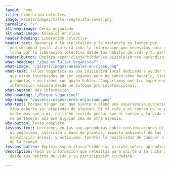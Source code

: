 ```yaml
---
layout: home
title: Liberación colectiva
image: assets/images/taller-veganista-cover.png
permalink: "/"
alt-why-image: Cerdo enjaulado
alt-what-image: Animales en clase
header-heading: Liberación colectiva
header-text: Oponerse a la explotación y la violencia es luchar por
  una sociedad justa. Acá está toda la información que necesitas para unirte a la
  lucha por la liberación colectiva desde tus hábitos de vida y tu participación ciudadana.
header-button: Empieza <span class="hidden-xs visible-sm">tu aprendizaje</span> ahora
what-heading: "¿Qué es Taller Veganista?"
what-image: "/assets/images/animales-en-clase.png"
what-text: Taller Veganista es una iniciativa local dedicada a ayudar a las personas
  que están interesadas en ser veganas pero no saben cómo hacerlo, tienen dificultades,
  preguntas o no tienen con quién hablar. Compartimos nuestra experiencia y recopilamos
  información valiosa desde un enfoque pro-interseccional.
what-button: Más información
why-heading: "¿Porqué veganismo?"
why-image: "/assets/images/cerdo-enjaulado.png"
why-text: Porque ningún ser que siente y tiene una experiencia subjetiva de su propia
  vida debería ser propiedad de alguien. Si mi vida y mi cuerpo no le pertenecen a
  nadie más que a mi, no tiene sentido pensar que el cuerpo y la vida de alguien más
  me pertenece, así ese alguien sea de otra especie.
why-button: Texto completo
lessons-text: Lecciones en las que aprenderás sobre consideraciones éticas relativas
  al veganismo, nutrición a base de plantas, impacto ambiental de las industrias de
  explotación animal, y activismo. Tendrás la posibilidad de conocer a más veganes
  de la ciudad.
lessons-button: Empieza <span class="hidden-xs visible-sm">tu aprendizaje</span> ahora
description: Toda la información que necesitas para unirte a la lucha antiespecista
  desde tus hábitos de vida y tu participación ciudadana.

---
```

